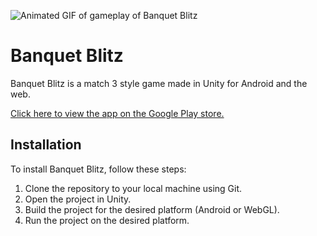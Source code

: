 ![Animated GIF of gameplay of Banquet Blitz](https://media.githubusercontent.com/media/followthedopamine/food-switch/main/Assets/Docs/BanquetBlitz.gif)

# Banquet Blitz

Banquet Blitz is a match 3 style game made in Unity for Android and the web.

[Click here to view the app on the Google Play store.](https://play.google.com/store/apps/details?id=com.ComputerMarmalade.FoodSwitch)

## Installation

To install Banquet Blitz, follow these steps:

1. Clone the repository to your local machine using Git.
2. Open the project in Unity.
3. Build the project for the desired platform (Android or WebGL).
4. Run the project on the desired platform.
